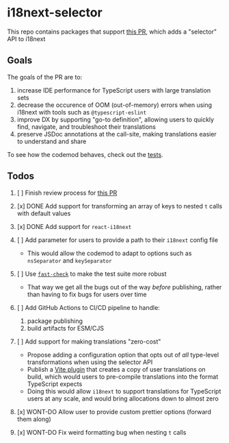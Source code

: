 # i18next-selector

This repo contains packages that support [this PR](https://github.com/i18next/i18next/pull/2322), which adds a "selector" API to i18next

## Goals

The goals of the PR are to:

1. increase IDE performance for TypeScript users with large translation sets
2. decrease the occurence of OOM (out-of-memory) errors when using i18next with tools such as `@typescript-eslint`
3. improve DX by supporting "go-to definition", allowing users to quickly find, navigate, and troubleshoot their translations
4. preserve JSDoc annotations at the call-site, making translations easier to understand and share

To see how the codemod behaves, check out the [tests](https://github.com/ahrjarrett/@i18next-selector/blob/main/packages/codemod/test/transform.test.ts).

## Todos

1. [ ] Finish review process for [this PR](https://github.com/i18next/i18next/pull/2322)
2. [x] DONE Add support for transforming an array of keys to nested `t` calls with default values
3. [x] DONE Add support for `react-i18next`
4. [ ] Add parameter for users to provide a path to their `i18next` config file
   - This would allow the codemod to adapt to options such as `nsSeparator` and `keySeparator`
5. [ ] Use [`fast-check`](https://github.com/dubzzz/fast-check) to make the test suite more robust
   - That way we get all the bugs out of the way _before_ publishing, rather than having to fix bugs for users over time
6. [ ] Add GitHub Actions to CI/CD pipeline to handle:
   1. package publishing 
   2. build artifacts for ESM/CJS
8. [ ] Add support for making translations "zero-cost"
   - Propose adding a configuration option that opts out of _all_ type-level transformations when using the selector API
   - Publish a [Vite plugin](https://vite.dev/guide/api-plugin) that creates a copy of user translations on build, which
    would users to pre-compile translations into the format TypeScript expects
   - Doing this would allow `i18next` to support translations for TypeScript users at any scale, and would bring allocations
    down to almost zero

8. [x] WONT-DO Allow user to provide custom prettier options (forward them along)
9. [x] WONT-DO Fix weird formatting bug when nesting `t` calls
